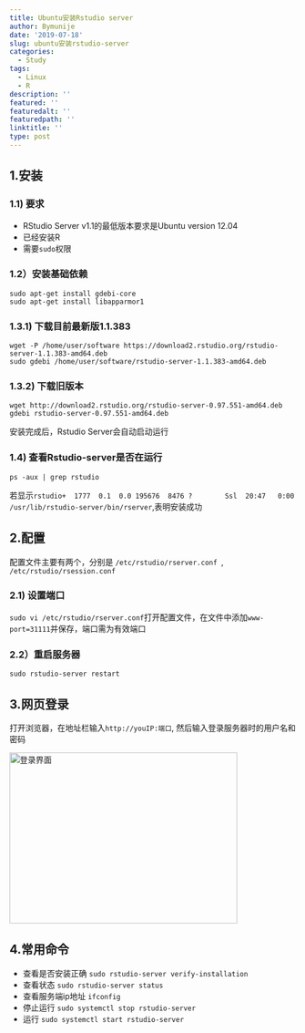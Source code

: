 ```yaml
---
title: Ubuntu安装Rstudio server
author: Bymunije
date: '2019-07-18'
slug: ubuntu安装rstudio-server
categories:
  - Study
tags:
  - Linux
  - R
description: ''
featured: ''
featuredalt: ''
featuredpath: ''
linktitle: ''
type: post
---
```

## 1.安装

### 1.1) 要求
- RStudio Server v1.1的最低版本要求是Ubuntu version 12.04
- 已经安装R
- 需要`sudo`权限

### 1.2）安装基础依赖

```
sudo apt-get install gdebi-core
sudo apt-get install libapparmor1
```

### 1.3.1) 下载目前最新版1.1.383

```
wget -P /home/user/software https://download2.rstudio.org/rstudio-server-1.1.383-amd64.deb
sudo gdebi /home/user/software/rstudio-server-1.1.383-amd64.deb
```

### 1.3.2) 下载旧版本

```
wget http://download2.rstudio.org/rstudio-server-0.97.551-amd64.deb
gdebi rstudio-server-0.97.551-amd64.deb
```
安装完成后，Rstudio Server会自动启动运行

### 1.4) 查看Rstudio-server是否在运行

```
ps -aux | grep rstudio
```

若显示`rstudio+  1777  0.1  0.0 195676  8476 ?        Ssl  20:47   0:00 /usr/lib/rstudio-server/bin/rserver`,表明安装成功

## 2.配置

配置文件主要有两个，分别是 `/etc/rstudio/rserver.conf `, `/etc/rstudio/rsession.conf`

### 2.1) 设置端口
`sudo vi /etc/rstudio/rserver.conf`打开配置文件，在文件中添加`www-port=31111`并保存，端口需为有效端口

### 2.2）重启服务器

```
sudo rstudio-server restart
```

## 3.网页登录

打开浏览器，在地址栏输入`http://youIP:端口`, 然后输入登录服务器时的用户名和密码

<img src="/Study/2019-07-18-ubuntu安装rstudio-server_files/登录.jpg" alt="登录界面" width="400px" height="300px"/>

## 4.常用命令
- 查看是否安装正确 `sudo rstudio-server verify-installation`
- 查看状态 `sudo rstudio-server status`
- 查看服务端ip地址 `ifconfig`
- 停止运行 `sudo systemctl stop rstudio-server`
- 运行 `sudo systemctl start rstudio-server`
